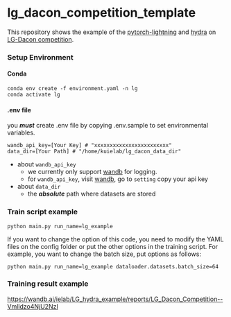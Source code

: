 # lg_dacon_competition_template


This repository shows the example of the [pytorch-lightning](https://www.pytorchlightning.ai/) and [hydra](https://hydra.cc/) on [LG-Dacon competition](https://dacon.io/competitions/official/235746/overview/description). 

### Setup Environment

#### Conda

```
conda env create -f environment.yaml -n lg
conda activate lg
```

#### .env file

you ***must*** create .env file by copying .env.sample to set environmental variables.

```
wandb_api_key=[Your Key] # "xxxxxxxxxxxxxxxxxxxxxxxx"
data_dir=[Your Path] # "/home/kuielab/lg_dacon_data_dir"
```

- about ```wandb_api_key```
   - we currently only support [wandb](https://wandb.ai/site) for logging.
   - for ```wandb_api_key```, visit [wandb](https://wandb.ai/site), go to ```setting``` copy your api key
- about ```data_dir```
   - the ***absolute*** path where datasets are stored

### Train script example

```
python main.py run_name=lg_example 
```

If you want to change the option of this code, you need to modify the YAML files on the config folder or put the other options in the training script. 
For example, you want to change the batch size, put options as follows:

```
python main.py run_name=lg_example dataloader.datasets.batch_size=64
```

### Training result example

https://wandb.ai/ielab/LG_hydra_example/reports/LG_Dacon_Competition--Vmlldzo4NjU2NzI
